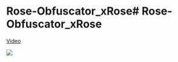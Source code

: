 # Rose-Obfuscator_xRose# Rose-Obfuscator_xRose


[Video](https://www.youtube.com/watch?v=pySI9rCLpU4)

![](https://i.imgur.com/Wphtg2g.png)
